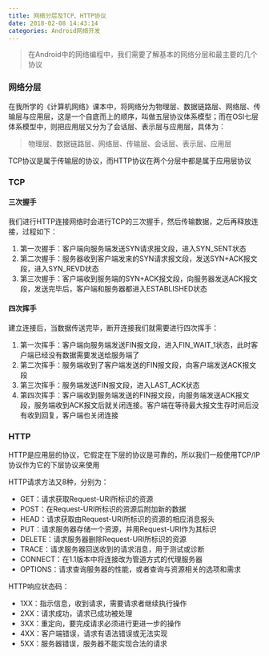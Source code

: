 ```yaml
---
title: 网络分层及TCP、HTTP协议
date: 2018-02-08 14:43:14
categories: Android网络开发
---
```


> 在Android中的网络编程中，我们需要了解基本的网络分层和最主要的几个协议

### 网络分层

在我所学的《计算机网络》课本中，将网络分为物理层、数据链路层、网络层、传输层与应用层，这是一个自底而上的顺序，叫做五层协议体系模型；而在OSI七层体系模型中，则把应用层又分为了会话层、表示层与应用层，具体为：

> 物理层、数据链路层、网络层、传输层、会话层、表示层、应用层

TCP协议是属于传输层的协议，而HTTP协议在两个分层中都是属于应用层协议

### TCP

#### 三次握手

我们进行HTTP连接网络时会进行TCP的三次握手，然后传输数据，之后再释放连接，过程如下：

1. 第一次握手：客户端向服务端发送SYN请求报文段，进入SYN_SENT状态
2. 第二次握手：服务器收到客户端发来的SYN请求报文段，发送SYN+ACK报文段，进入SYN_REVD状态
3. 第三次握手：客户端收到服务端的SYN+ACK报文段，向服务器发送ACK报文段，发送完毕后，客户端和服务器都进入ESTABLISHED状态

#### 四次挥手

建立连接后，当数据传送完毕，断开连接我们就需要进行四次挥手：

1. 第一次挥手：客户端向服务端发送FIN报文段，进入FIN_WAIT_1状态，此时客户端已经没有数据需要发送给服务端了
2. 第二次挥手：服务端收到了客户端发送的FIN报文段，向客户端发送ACK报文段
3. 第三次挥手：服务端发送FIN报文段，进入LAST_ACK状态
4. 第四次挥手：客户端收到服务端发送的FIN报文段，向服务端发送ACK报文段，服务端收到ACK报文后就关闭连接。客户端在等待最大报文生存时间后没有收到回复，客户端也关闭连接

### HTTP

HTTP是应用层的协议，它假定在下层的协议是可靠的，所以我们一般使用TCP/IP协议作为它的下层协议来使用

HTTP请求方法又8种，分别为：

* GET：请求获取Request-URI所标识的资源
* POST：在Request-URI所标识的资源后附加新的数据
* HEAD：请求获取由Request-URI所标识的资源的相应消息报头
* PUT：请求服务器存储一个资源，并用Request-URI作为其标识
* DELETE：请求服务器删除Request-URI所标识的资源
* TRACE：请求服务器回送收到的请求消息，用于测试或诊断
* CONNECT：在1.1版本中将连接改为管道方式的代理服务器
* OPTIONS：请求查询服务器的性能，或者查询与资源相关的选项和需求

HTTP响应状态码：

* 1XX：指示信息，收到请求，需要请求者继续执行操作
* 2XX：请求成功，请求已成功被处理
* 3XX：重定向，要完成请求必须进行更进一步的操作
* 4XX：客户端错误，请求有语法错误或无法实现
* 5XX：服务器错误，服务器不能实现合法的请求

